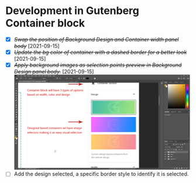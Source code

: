 # Development in Gutenberg Container block

* [X] ~~*Swap the position of Background Design and Container width panel body*~~ [2021-09-15]
* [X] ~~*Update the bg color of container with a dashed border for a better look*~~ [2021-09-15]
* [X] ~~*Apply background images as selection points preview in Background Design panel body.*~~ [2021-09-15]
![picture 1](../images/c7e5683796214b90a6ac05187ff87af2c29ceb679409b473166c79b0853001b0.png)
* [ ] Add the design selected, a specific border style to identify it is selected.
